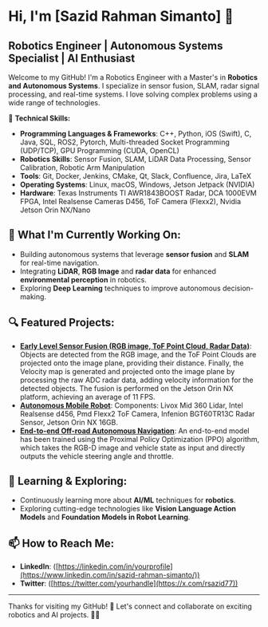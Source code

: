 # Hi, I'm [Sazid Rahman Simanto] 👋

## Robotics Engineer | Autonomous Systems Specialist | AI Enthusiast

Welcome to my GitHub! I'm a Robotics Engineer with a Master's in **Robotics and Autonomous Systems**. I specialize in sensor fusion, SLAM, radar signal processing, and real-time systems. I love solving complex problems using a wide range of technologies.

🔧 **Technical Skills:**
- **Programming Languages & Frameworks**: C++, Python, iOS (Swift), C, Java, SQL, ROS2, Pytorch, Multi-threaded Socket Programming (UDP/TCP), GPU Programming (CUDA, OpenCL)
- **Robotics Skills**: Sensor Fusion, SLAM, LiDAR Data Processing, Sensor Calibration, Robotic Arm Manipulation
- **Tools**: Git, Docker, Jenkins, CMake, Qt, Slack, Confluence, Jira, LaTeX
- **Operating Systems**: Linux, macOS, Windows, Jetson Jetpack (NVIDIA)
- **Hardware**: Texas Instruments TI AWR1843BOOST Radar, DCA 1000EVM FPGA, Intel Realsense Cameras D456, ToF Camera (Flexx2), Nvidia Jetson Orin NX/Nano

## 🚀 What I'm Currently Working On:
- Building autonomous systems that leverage **sensor fusion** and **SLAM** for real-time navigation.
- Integrating **LiDAR**, **RGB Image** and **radar data** for enhanced **environmental perception** in robotics.
- Exploring **Deep Learning** techniques to improve autonomous decision-making.

## 🔍 Featured Projects:
- **[Early Level Sensor Fusion (RGB image, ToF Point Cloud, Radar Data)]([link](https://www.youtube.com/watch?v=7UMHYQPCJeg))**: Objects are detected from the RGB image, and the ToF Point Clouds are projected onto the image plane, providing their distance. Finally, the Velocity map is generated and projected onto the image plane by processing the raw ADC radar data, adding velocity information for the detected objects. The fusion is performed on the Jetson Orin NX platform, achieving an average of 11 FPS.
- **[Autonomous Mobile Robot]([link](https://github.com/rsazid99/Autonomous-Mobile-Robot-Mr.-Hexo))**: Components: Livox Mid 360 Lidar, Intel Realsense d456, Pmd Flexx2 ToF Camera, Infenion BGT60TR13C Radar Sensor, Jetson Orin NX 16GB.
- **[End-to-end Off-road Autonomous Navigation]([link](https://www.youtube.com/watch?v=sdXPNifMRAU))**: An end-to-end model has been trained using the Proximal Policy Optimization (PPO) algorithm, which takes the RGB-D image and vehicle state as input and directly outputs the vehicle steering angle and throttle.
  
## 🌱 Learning & Exploring:
- Continuously learning more about **AI/ML** techniques for **robotics**.
- Exploring cutting-edge technologies like **Vision Language Action Models** and **Foundation Models in Robot Learning**.

## 📫 How to Reach Me:
- **LinkedIn**: ([https://linkedin.com/in/yourprofile](https://www.linkedin.com/in/sazid-rahman-simanto/))
- **Twitter**: ([https://twitter.com/yourhandle](https://x.com/rsazid77))
---

Thanks for visiting my GitHub! 🚀 Let's connect and collaborate on exciting robotics and AI projects. 🤖✨
